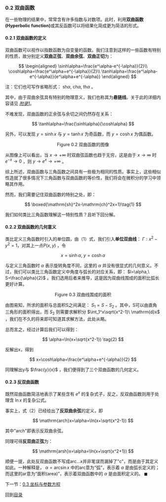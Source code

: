 <head>
    <script src="https://cdn.mathjax.org/mathjax/latest/MathJax.js?config=TeX-AMS-MML_HTMLorMML" type="text/javascript"></script>
    <script type="text/x-mathjax-config">
        MathJax.Hub.Config({
            tex2jax: {
            skipTags: ['script', 'noscript', 'style', 'textarea', 'pre'],
            inlineMath: [['$','$']]
            }
        });
    </script>
</head>

### 0.2 双曲函数

在一些物理的结果中，常常含有许多指数与对数项。此时，利用<strong>双曲函数(Hyperbolic function)</strong>或其反函数可以将结果化简成更为简洁的形式。

#### 0.2.1 双曲函数的定义
双曲函数可以视作以指数函数为自变量的函数。我们注意到这样的一些函数有特别的性质，故分别定义**双曲正弦**、**双曲余弦**、**双曲正切**为：

$$
\begin{aligned}
\sinh\alpha=\frac{e^\alpha-e^{-\alpha}}{2}\\
\cosh\alpha=\frac{e^\alpha+e^{-\alpha}}{2}\\
\tanh\alpha=\frac{e^\alpha-e^{-\alpha}}{e^\alpha+e^{-\alpha}}
\end{aligned}
$$

注：它们也可写作省略形式： $\mathrm{sh}\alpha,\ \mathrm{ch}\alpha,\ \mathrm{th}\alpha$ 。

其中，由于双曲余弦具有特别的物理意义，我们也称其为**悬链线**。关于此的详细内容请见 *[附录1](附录1的链接)*。

不难发现，双曲函数的正余弦与余切之间仍然存在关系：

$$
\tanh\alpha=\frac{\sinh\alpha}{\cosh\alpha}
$$

另外，可以发现 $y=\sinh x$ 与 $y=\tanh x$ 为奇函数，而 $y=\cosh x$ 为偶函数。

<center>Figure 0.2 双曲函数的图像</center>

从图像上可以看出，当 $x\to+\infty$ 时双曲弦函数也趋于无穷，这是由于 $x\to\infty$ 时 $e^{-x}\to0$ ，则 $y\to e^x\to+\infty$ 。

综上所述，双曲函数与三角函数之间具有一些极为相同的性质。事实上，这些相似性造就了很多情况下三角函数与双曲函数的等价性，我们将会在微积分的学习中领略其作用。

然而，我们需要记住双曲函数的特别之处，即：

$$
\boxed{\mathrm{sh}^2x-\mathrm{ch}^2x=1}\tag{1}
$$

我们如何类比三角函数理解这一特别性质？且听下回分解。

#### 0.2.2 双曲函数的几何意义

类比定义三角函数时引入的单位圆，由（1）式，我们引入**单位双曲线**： $\Gamma:x^2-y^2=1$，对其上一点$P(x,y)$ ，令

$$
x=\sinh\alpha,\ y=\cosh\alpha
$$

与定义三角函数时 $\alpha$ 表示旋转角度不同，这里的 $\alpha$ 并没有很显式的几何意义。不过，我们可以类比三角函数定义中角度与弧长的对应关系，即： $l=\alpha,\ S=\frac{\alpha}{2}$ 。我们选用后者来推导，这是因为双曲线围成的面积比弧长更好计算。

<center>Figure 0.3 双曲线围成的面积</center>

由图易知，所求的面积与总面积S之间满足： $S_1=S-S_2$ 。其中，S可以由直角三角形的面积得出，而 $S_2$ 则需要求解积分 $\int_1^x\sqrt{x^2-1}\ \mathrm{d}x$ ，我们在不久的将来即可知道其求解方法，此处从略。

总而言之，经过计算后我们可以得到：

$$
\alpha=\ln(x+\sqrt{x^2-1}) \tag{2}
$$

反解出x，得到

$$
x=\cosh\alpha=\frac{e^\alpha+e^{-\alpha}}{2}
$$

同理解出y与 $\frac{y}{x}$ ，我们便得到了三个双曲函数的几何定义。

#### 0.2.3 反双曲函数

既然双曲函数简洁地表示了某些含有 $e^x$ 的复杂式子，反之，反双曲函数则用于处理含 $\ln x$ 的复杂公式。

事实上，式（2）已经给出了**反双曲余弦**的定义，即

$$
\mathrm{arch}x=\alpha=\ln(x+\sqrt{x^2-1})
$$

其中"arch"即表示反双曲余弦。

同理可得**反双曲正弦**为：

$$
\mathrm{arsh}x=\alpha=\ln(x+\sqrt{x^2+1})
$$

顺便一提，此处反双曲函数不写成arc...x并非笔误而漏掉了"c"，而是由于其定义如此。一种解释是， $\alpha=\arcsin x$ 中的arc意为“弧”，表示着 $\alpha$ 是由弧长定义的；而这里的ar意为“面积(area)”，表示着双曲函数中的 $\alpha$ 是由面积定义的。 $\blacksquare$

下一节：[0.3 坐标与参数方程](0_3.html)

回到[目录](physics1.html)
